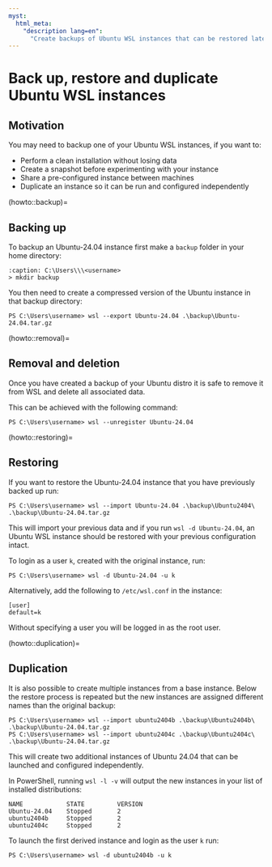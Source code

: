 ```yaml
---
myst:
  html_meta:
    "description lang=en":
      "Create backups of Ubuntu WSL instances that can be restored later or duplicated into unique instances."
---
```


# Back up, restore and duplicate Ubuntu WSL instances

## Motivation

You may need to backup one of your Ubuntu WSL instances, if you want to:

- Perform a clean installation without losing data
- Create a snapshot before experimenting with your instance
- Share a pre-configured instance between machines
- Duplicate an instance so it can be run and configured independently

(howto::backup)=
## Backing up

To backup an Ubuntu-24.04 instance first make a `backup` folder in your home directory:

```text
:caption: C:\Users\\\<username>
> mkdir backup
```

You then need to create a compressed version of the Ubuntu instance in that backup directory:

```text
PS C:\Users\username> wsl --export Ubuntu-24.04 .\backup\Ubuntu-24.04.tar.gz
```

(howto::removal)=
## Removal and deletion

Once you have created a backup of your Ubuntu distro it is safe to
remove it from WSL and delete all associated data.

This can be achieved with the following command:

```text
PS C:\Users\username> wsl --unregister Ubuntu-24.04
```

(howto::restoring)=
## Restoring

If you want to restore the Ubuntu-24.04 instance that you have previously backed up run:

```text
PS C:\Users\username> wsl --import Ubuntu-24.04 .\backup\Ubuntu2404\ .\backup\Ubuntu-24.04.tar.gz
```

This will import your previous data and if you run `wsl -d Ubuntu-24.04`, an Ubuntu WSL instance
should be restored with your previous configuration intact.

To login as a user `k`, created with the original instance, run: 

```text
PS C:\Users\username> wsl -d Ubuntu-24.04 -u k
```

Alternatively, add the following to `/etc/wsl.conf` in the instance:

```text
[user]
default=k
```

Without specifying a user you will be logged in as the root user.

(howto::duplication)=
## Duplication

It is also possible to create multiple instances from a base instance.
Below the restore process is repeated but the new instances are assigned
different names than the original backup:

```text
PS C:\Users\username> wsl --import ubuntu2404b .\backup\Ubuntu2404b\ .\backup\Ubuntu-24.04.tar.gz
PS C:\Users\username> wsl --import ubuntu2404c .\backup\Ubuntu2404c\ .\backup\Ubuntu-24.04.tar.gz
```

This will create two additional instances of Ubuntu 24.04 that can be launched and configured independently.

In PowerShell, running `wsl -l -v` will output the new instances in your list of installed distributions:

```text
NAME            STATE         VERSION
Ubuntu-24.04    Stopped       2
ubuntu2404b     Stopped       2
ubuntu2404c     Stopped       2
```

To launch the first derived instance and login as the user `k` run:

```text
PS C:\Users\username> wsl -d ubuntu2404b -u k
```
